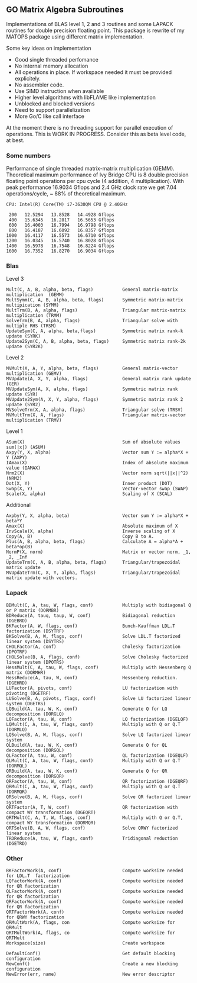 GO Matrix Algebra Subroutines
-----------------------------

Implementations of BLAS level 1, 2 and 3 routines and some LAPACK routines for double precision floating point.
This package is rewrite of my MATOPS package using different matrix implementation.

Some key ideas on implementation

- Good single threaded perfomance
- No internal memory allocation
- All operations in place. If workspace needed it must be provided explicitely.
- No assembler code. 
- Use SIMD instruction when available
- Higher level algorithms with libFLAME like implementation
- Unblocked and blocked versions
- Need to support parallelization
- More Go/C like call interface

At the moment there is no threading support for parallel execution of operations. 
This is WORK IN PROGRESS. Consider this as beta level code, at best. 

### Some numbers 

Performance of single threaded matrix-matrix multiplication (GEMM). Theoretical
maximum performance of Ivy Bridge CPU is 8 double precision floating point operations
per cpu cycle (4 addition, 4 multiplication). With peak performance 16.9034 Gflops
and 2.4 GHz clock rate we get 7.04 operations/cycle, ~ 88% of theoretical maximum.

    CPU: Intel(R) Core(TM) i7-3630QM CPU @ 2.40GHz

     200   12.5294   13.8528   14.4928 Gflops
     400   15.6345   16.2817   16.5653 Gflops
     600   16.4003   16.7994   16.9798 Gflops
     800   16.4187   16.6092   16.8357 Gflops
    1000   16.4117   16.5573   16.6710 Gflops
    1200   16.0345   16.5740   16.8028 Gflops
    1400   16.5978   16.7548   16.8224 Gflops
    1600   16.7352   16.8270   16.9034 Gflops
  

### Blas

  Level 3

    Mult(C, A, B, alpha, beta, flags)           General matrix-matrix multiplication  (GEMM)
    MultSymm(C, A, B, alpha, beta, flags)       Symmetric matrix-matrix multipication (SYMM)
    MultTrm(B, A, alpha, flags)                 Triangular matrix-matrix multiplication (TRMM)  
    SolveTrm(B, A, alpha, flags)                Triangular solve with multiple RHS (TRSM)
    UpdateSym(C, A, alpha, beta,flags)          Symmetric matrix rank-k update (SYRK)
    Update2Sym(C, A, B, alpha, beta, flags)     Symmetric matrix rank-2k update (SYR2K)

  Level 2

    MVMult(X, A, Y, alpha, beta, flags)         General matrix-vector multiplication (GEMV)
    MVUpdate(A, X, Y, alpha, flags)             General matrix rank update (GER)
    MVUpdateSym(A, X, alpha, flags)             Symmetric matrix rank update (SYR)
    MVUpdate2Sym(A, X, Y, alpha, flags)         Symmetric matrix rank 2 update (SYR2)
    MVSolveTrm(X, A, alpha, flags)              Triangular solve (TRSV)
    MVMultTrm(X, A, flags)                      Triangular matrix-vector multiplication (TRMV)

  Level 1

    ASum(X)                                     Sum of absolute values sum(|x|) (ASUM)
    Axpy(Y, X, alpha)                           Vector sum Y := alpha*X + Y (AXPY)
    IAmax(X)                                    Index of absolute maximum value (IAMAX)
    Nrm2(X)                                     Vector norm sqrt(||x||^2) (NRM2)
    Dot(X, Y)                                   Inner product (DOT)
    Swap(X, Y)                                  Vector-vector swap (SWAP)
    Scale(X, alpha)                             Scaling of X (SCAL)

  Additional

    Axpby(Y, X, alpha, beta)                    Vector sum Y := alpha*X + beta*Y 
    Amax(X)                                     Absolute maximum of X
    InvScale(X, alpha)                          Inverse scaling of X 
    Copy(A, B)                                  Copy B to A.
    Plus(A, B, alpha, beta, flags)              Calculate A = alpha*A + beta*op(B)
    NormP(X, norm)                              Matrix or vector norm, _1, _2, _Inf
    UpdateTrm(C, A, B, alpha, beta, flags)      Triangular/trapezoidal matrix update
    MVUpdateTrm(C, X, Y, alpha, flags)          Triangular/trapezoidal matrix update with vectors.

### Lapack
  
    BDMult(C, A, tau, W, flags, conf)           Multiply with bidiagonal Q or P matrix (DORMBR)
    BDReduce(A, tauq, taup, W, conf)            Bidiagonal reduction (DGEBRD)
    BKFactor(A, W, flags, conf)                 Bunch-Kauffman LDL.T factorization (DSYTRF)
    BKSolve(B, A, W, flags, conf)               Solve LDL.T factorized linear system (DSYTRS)
    CHOLFactor(A, conf)                         Cholesky factorization (DPOTRF)
    CHOLSolve(B, A, flags, conf)                Solve Cholesky factorized linear system (DPOTRS)
    HessMult(C, A, tau, W, flags, conf)         Multiply with Hessenberg Q matrix (DORMHR)
    HessReduce(A, tau, W, conf)                 Hessenberg reduction. (DGEHRD)
    LUFactor(A, pivots, conf)                   LU factorization with pivoting (DGETRF)
    LUSolve(B, A, pivots, flags, conf)          Solve LU factorized linear system (DGETRS)
    LQBuild(A, tau, W, K, conf)                 Generate Q for LQ decomposition (DORGLQ)
    LQFactor(A, tau, W, conf)                   LQ factorization (DGELQF)
    LQMult(C, A, tau, W, flags, conf)           Multiply with Q or Q.T  (DORMLQ)
    LQSolve(B, A, W, flags, conf)               Solve LQ factorized linear system
    QLBuild(A, tau, W, K, conf)                 Generate Q for QL decomposition (DORGQL)
    QLFactor(A, tau, W, conf)                   QL factorization (DGEQLF)
    QLMult(C, A, tau, W, flags, conf)           Multiply with Q or Q.T  (DORMQL)
    QRBuild(A, tau, W, K, conf)                 Generate Q for QR decomposition (DORGQR)
    QRFactor(A, tau, W, conf)                   QR factorization (DGEQRF)
    QRMult(C, A, tau, W, flags, conf)           Multiply with Q or Q.T  (DORMQR)
    QRSolve(B, A, W, flags, conf)               Solve QR factorized linear system
    QRTFactor(A, T, W, conf)                    QR factorization with compact WY transformation (DGEQRT)
    QRTMult(C, A, T, W, flags, conf)            Multiply with Q or Q.T, compact WY transformation (DORMQR)
    QRTSolve(B, A, W, flags, conf)              Solve QRWY factorized linear system
    TRDReduce(A, tau, W, flags, conf)           Tridiagonal reduction (DGETRD)

###  Other

    BKFactorWork(A, conf)                       Compute worksize needed for LDL.T  factorization
    LQFactorWork(A, conf)                       Compute worksize needed for QR factorization
    QLFactorWork(A, conf)                       Compute worksize needed for QR factorization
    QRFactorWork(A, conf)                       Compute worksize needed for QR factorization
    QRTFactorWork(A, conf)                      Compute worksize needed for QRWY factorization
    QRMultWork(A, flags, con                    Compute worksize for QRMult
    QRTMultWork(A, flags, co                    Compute worksize for QRTMult
    Workspace(size)                             Create workspace

    DefaultConf()                               Get default blocking configuration 
    NewConf()                                   Create a new blocking configuration
    NewError(err, name)                         New error descriptor

